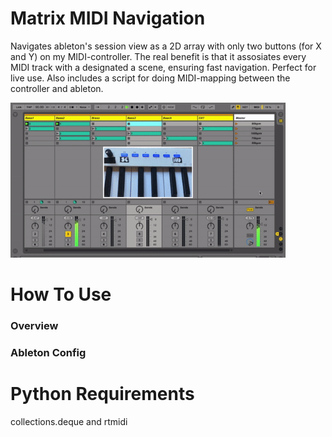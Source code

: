 # Matrix MIDI Navigation
Navigates ableton's session view as a 2D array with only two buttons (for X and Y) on my MIDI-controller. The real benefit is that it assosiates every MIDI track with a designated a scene, ensuring fast navigation. Perfect for live use. Also includes a script for doing MIDI-mapping between the controller and ableton. 

<p align="left">
 <img src="fig.gif" width=440>
</p>

# How To Use
### Overview


### Ableton Config


# Python Requirements
collections.deque and rtmidi 
